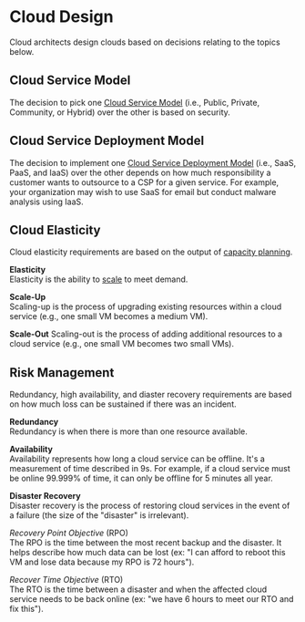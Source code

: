 # Cloud Design
Cloud architects design clouds based on decisions relating to the topics below. 

## Cloud Service Model
The decision to pick one [Cloud Service Model](/cloud/README.md#service-models) (i.e., Public, Private, Community, or Hybrid) over the other is based on security. 

## Cloud Service Deployment Model
The decision to implement one [Cloud Service Deployment Model](/cloud/README.md#service-deployment-models) (i.e., SaaS, PaaS, and IaaS) over the other depends on how much responsibility a customer wants to outsource to a CSP for a given service. For example, your organization may wish to use SaaS for email but conduct malware analysis using IaaS. 

## Cloud Elasticity
Cloud elasticity requirements are based on the output of [capacity planning](/cloud/scaling/README.md#capacity-planning). 

**Elasticity**  
Elasticity is the ability to [scale](/cloud/scaling/README.md) to meet demand. 

**Scale-Up**  
Scaling-up is the process of upgrading existing resources within a cloud service (e.g., one small VM becomes a medium VM). 

**Scale-Out**
Scaling-out is the process of adding additional resources to a cloud service (e.g., one small VM becomes two small VMs). 

## Risk Management
Redundancy, high availability, and diaster recovery requirements are based on how much loss can be sustained if there was an incident. 

**Redundancy**  
Redundancy is when there is more than one resource available. 

**Availability**  
Availability represents how long a cloud service can be offline. It's a measurement of time described in 9s. For example, if a cloud service must be online 99.999% of time, it can only be offline for 5 minutes all year. 

**Disaster Recovery**  
Disaster recovery is the process of restoring cloud services in the event of a failure (the size of the "disaster" is irrelevant). 

*Recovery Point Objective* (RPO)  
The RPO is the time between the most recent backup and the disaster. It helps describe how much data can be lost (ex: "I can afford to reboot this VM and lose data because my RPO is 72 hours"). 

*Recover Time Objective* (RTO)  
The RTO is the time between a disaster and when the affected cloud service needs to be back online (ex: "we have 6 hours to meet our RTO and fix this").